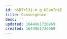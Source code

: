 ```yaml
---
id: bSDTrl3j-m_g_HEpnTniE
title: Convergence
desc: ''
updated: 1644961726969
created: 1644961726969
---
```


